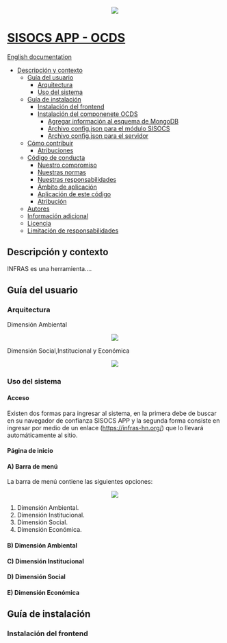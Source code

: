 <p align="center"><img src="https://infras-hn.org/images/logoB.png"></p>

# [SISOCS APP - OCDS](https://infras-hn.org)

[English documentation](README_en.MD)

- [Descripción y contexto](#descripción-y-contexto)
  - [Guía del usuario](#guía-del-usuario)
    - [Arquitectura](#arquitectura)
    - [Uso del sistema](#uso-del-sistema)
  - [Guía de instalación](#Guía-de-instalación)
    - [Instalación del frontend](#instalación-del-frontend)
    - [Instalación del componenete OCDS](#Instalación-del-componenete-OCDS)
       - [Agregar información al esquema de MongoDB](#Agregar-información-al-esquema-de-MongoDB)
       - [Archivo config.json para el módulo SISOCS](#Archivo-configjson-para-el-módulo-SISOCS)
       - [Archivo config.json para el servidor](#Archivo-configjson-para-el-servidor)
  - [Cómo contribuir](#Cómo-contribuir)
    - [Atribuciones](#atribuciones)
  - [Código de conducta](#código-de-conducta)
    - [Nuestro compromiso](#our-pledge)
    - [Nuestras normas](#nuestras-normas)
    - [Nuestras responsabilidades](#nuestras-responsabilidades)
    - [Ámbito de aplicación](#ámbito-de-aplicación)
    - [Aplicación de este código](#aplicación-de-este-código)
    - [Atribución](#atribución)
  - [Autores](#autores)
  - [Información adicional](#información-adicional)
  - [Licencia](#licencia)
  - [Limitación de responsabilidades](#Limitación-de-responsabilidades)


## Descripción y contexto

INFRAS es una herramienta....

## Guía del usuario


### Arquitectura 

Dimensión Ambiental
<p align="center"><img src="https://infras-hn.org/images/Arquitectura%20Ambiental.png"></p>
Dimensión Social,Institucional y Económica 
<p align="center"><img src="https://infras-hn.org/images/Arquitectura%20Institucional%20Social%20Economica.png"></p>

### Uso del sistema

#### Acceso
Existen dos formas para ingresar al sistema, en la primera debe de buscar en su navegador de confianza SISOCS APP y la segunda forma consiste en ingresar por medio de un enlace (https://infras-hn.org/) que lo llevará automáticamente al sitio.

#### Página de inicio

#### A) Barra de menú

La barra de menú contiene las siguientes opciones:

<p align="center"><img src="https://infras-hn.org/images/infras/infras-menu.PNG"></p>

1.	Dimensión Ambiental.
2.	Dimensión Institucional.
3.	Dimensión Social.
4.	Dimensión Económica. 


#### B) Dimensión Ambiental 
#### C) Dimensión Institucional 
#### D) Dimensión Social
#### E) Dimensión Económica 

## Guía de instalación

### Instalación del frontend
